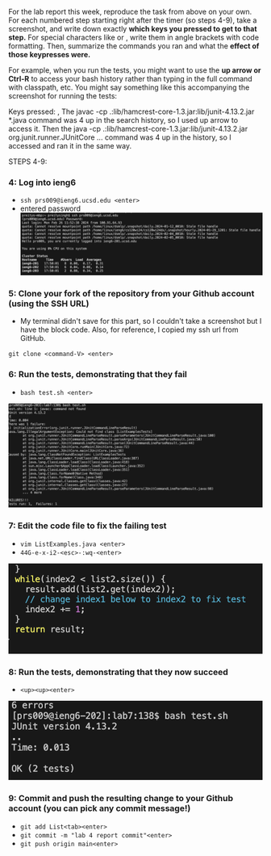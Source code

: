 For the lab report this week, reproduce the task from above on your own. For each numbered step starting right after the timer (so steps 4-9), take a screenshot, and write down exactly **which keys you pressed to get to that step.** For special characters like <enter> or <tab>, write them in angle brackets with code formatting. Then, summarize the commands you ran and what the **effect of those keypresses were.**

For example, when you run the tests, you might want to use the **up arrow or Ctrl-R** to access your bash history rather than typing in the full command with classpath, etc. You might say something like this accompanying the screenshot for running the tests:

Keys pressed: <up><up><up><up><enter>, <up><up><up><up><enter> The javac -cp .:lib/hamcrest-core-1.3.jar:lib/junit-4.13.2.jar *.java command was 4 up in the search history, so I used up arrow to access it. Then the java -cp .:lib/hamcrest-core-1.3.jar:lib/junit-4.13.2.jar org.junit.runner.JUnitCore ... command was 4 up in the history, so I accessed and ran it in the same way.

STEPS 4-9:
### 4: Log into ieng6
* `ssh prs009@ieng6.ucsd.edu <enter>`
* entered password
![Image](loginIeng6.png)

### 5: Clone your fork of the repository from your Github account (using the SSH URL)
* My terminal didn't save for this part, so I couldn't take a screenshot but I have the block code. Also, for reference, I copied my ssh url from GitHub.
```
git clone <command-V> <enter>
```

### 6: Run the tests, demonstrating that they fail
* `bash test.sh <enter>`

![Image](preFixTest.png)

### 7: Edit the code file to fix the failing test
* `vim ListExamples.java <enter>`
* `44G-e-x-i2-<esc>-:wq-<enter>`

![Image](fixTest.png)

### 8: Run the tests, demonstrating that they now succeed
* `<up><up><enter>`

![Image](testRun.png)

### 9: Commit and push the resulting change to your Github account (you can pick any commit message!)
* `git add List<tab><enter>`
* `git commit -m "lab 4 report commit"<enter>`
* `git push origin main<enter>`
